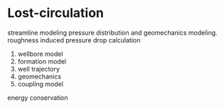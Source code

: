 # Lost-circulation
streamline modeling
pressure distribution and geomechanics modeling.
roughness induced pressure drop calculation


1. wellbore model
2. formation model
3. well trajectory
4. geomechanics
5. coupling model


energy conservation
